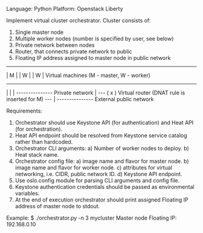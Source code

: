 Language: Python
Platform: Openstack Liberty

Implement virtual cluster orchestrator. Cluster consists of:
1) Single master node
2) Multiple worker nodes (number is specified by user, see below)
3) Private network between nodes
4) Router, that connects private network to public
5) Floating IP address assigned to master node in public network

-----  -----  -----
| M |  | W |  | W |  Virtual machines (M - master, W - worker)
-----  -----  -----
  |      |      |
  ---------------    Private network
         |
        ---
       ( x )         Virtual router (DNAT rule is inserted for M)
        ---
         |
  ---------------    External public network 

Requirements:
1) Orchestrator should use Keystone API (for authentication) and Heat API (for orchestration).
2) Heat API endpoint should be resolved from Keystone service catalog rather than hardcoded.
3) Orchestrator CLI arguments:
   a) Number of worker nodes to deploy.
   b) Heat stack name.
4) Orchestrator config file:
   a) image name and flavor for master node.
   b) image name and flavor for worker node.
   c) attributes for virtual networking, i.e. CIDR, public network ID.
   d) Keystone API endpoint.
5) Use oslo.config module for parsing CLI arguments and config file.
6) Keystone authentication credentials should be passed as environmental variables.
7) At the end of execution orchestrator should print assigned Floating IP address of master node to stdout.

Example:
$ ./orchestrator.py -n 3 mycluster
Master node Floating IP: 192.168.0.10


